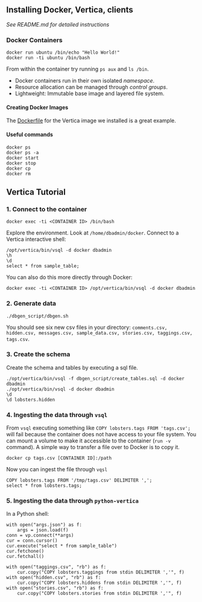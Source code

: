## Installing Docker, Vertica, clients
*See README.md for detailed instructions*

### Docker Containers
```
docker run ubuntu /bin/echo "Hello World!"
docker run -ti ubuntu /bin/bash
```
From within the container try running `ps aux` and `ls /bin`.

- Docker containers run in their own isolated *namespace*.
- Resource allocation can be managed through *control groups*.
- Lightweight: Immutable base image and layered file system.

#### Creating Docker Images
The [Dockerfile](https://github.com/sumitchawla/docker-vertica) 
for the Vertica image we installed is a great example.

#### Useful commands
```
docker ps
docker ps -a
docker start
docker stop
docker cp
docker rm
```

## Vertica Tutorial

### 1. Connect to the container
```
docker exec -ti <CONTAINER ID> /bin/bash
```
Explore the environment. Look at `/home/dbadmin/docker`.
Connect to a Vertica interactive shell:
```
/opt/vertica/bin/vsql -d docker dbadmin
\h
\d
select * from sample_table;
```
You can also do this more directly through Docker:
```
docker exec -ti <CONTAINER ID> /opt/vertica/bin/vsql -d docker dbadmin
```

### 2. Generate data
```
./dbgen_script/dbgen.sh
```
You should see six new csv files in your directory: 
`comments.csv, hidden.csv, messages.csv, sample_data.csv, stories.csv, taggings.csv, 
tags.csv`.

### 3. Create the schema
Create the schema and tables by executing a sql file.
```
./opt/vertica/bin/vsql -f dbgen_script/create_tables.sql -d docker dbadmin
./opt/vertica/bin/vsql -d docker dbadmin
\d
\d lobsters.hidden
```
### 4. Ingesting the data through `vsql`
From `vsql` executing something like `COPY lobsters.tags FROM 'tags.csv';` will fail
because the container does not have access to your file system.
You can mount a volume to make it accessible to the container (`run -v` command).
A simple way to transfer a file over to Docker is to copy it.
```
docker cp tags.csv [CONTAINER ID]:/path
```
Now you can ingest the file through `vqsl`
```
COPY lobsters.tags FROM '/tmp/tags.csv' DELIMITER ',';
select * from lobsters.tags;
```

### 5. Ingesting the data through `python-vertica`
In a Python shell:
```
with open("args.json") as f:
    args = json.load(f)
conn = vp.connect(**args)
cur = conn.cursor()
cur.execute("select * from sample_table")
cur.fetchone()
cur.fetchall()

with open("taggings.csv", "rb") as f:
    cur.copy("COPY lobsters.taggings from stdin DELIMITER ','", f)
with open("hidden.csv", "rb") as f:
    cur.copy("COPY lobsters.hiddens from stdin DELIMITER ','", f)
with open("stories.csv", "rb") as f:
    cur.copy("COPY lobsters.stories from stdin DELIMITER ','", f)

```

